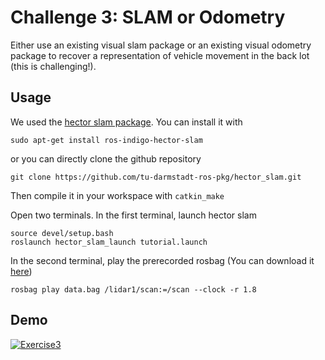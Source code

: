 # Challenge 3: SLAM or Odometry

Either use an existing visual slam package or an existing visual odometry package to
recover a representation of vehicle movement in the back lot (this is challenging!).

## Usage

We used the [hector slam package](http://wiki.ros.org/hector_slam/Tutorials/MappingUsingLoggedData). You can install it with
```
sudo apt-get install ros-indigo-hector-slam
```
or you can directly clone the github repository
``` 
git clone https://github.com/tu-darmstadt-ros-pkg/hector_slam.git
```
Then compile it in your workspace with `catkin_make`
 
Open two terminals. In the first terminal, launch hector slam

```
source devel/setup.bash
roslaunch hector_slam_launch tutorial.launch
```

In the second terminal, play the prerecorded rosbag (You can download it [here](http://luthuli.cs.uiuc.edu/~daf/courses/MAAV-2019/Mapping/data.bag))

```
rosbag play data.bag /lidar1/scan:=/scan --clock -r 1.8
```

## Demo

[![Exercise3](https://img.youtube.com/vi/bpT51nt85EQ/0.jpg)](https://www.youtube.com/watch?v=bpT51nt85EQ)

